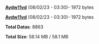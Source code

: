 [**Aydw11vd**](/data/Aydw11vd.txt) (08/02/23 - 03:30)- 1972 bytes

[**Aydw11vd**](/data/Aydw11vd.txt) (08/02/23 - 03:30)- 1972 bytes

**Total Datas**: 8863

**Total Size**: 58.14 MB / 58.1 MB